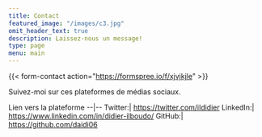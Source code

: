 ```yaml
---
title: Contact
featured_image: "/images/c3.jpg"
omit_header_text: true
description: Laissez-nous un message!
type: page
menu: main
---
```


{{< form-contact action="https://formspree.io/f/xjvjkjle"  >}}

Suivez-moi sur ces plateformes de médias sociaux.

Lien vers la plateforme
--|--
Twitter:| https://twitter.com/ildidier
LinkedIn:| https://www.linkedin.com/in/didier-ilboudo/
GitHub:| https://github.com/daidi06
